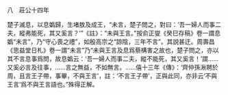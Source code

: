 八　莊公十四年

楚子滅息，以息嬀歸，生堵敖及成王，“未言，楚子問之，對曰：‘吾一婦人而事二夫，縱弗能死，其又奚言？’”《註》：“未與王言。”按俞正燮《癸巳存稿》卷一謂息嬀“未言”，乃“守心喪之禮”，如殷高宗之“諒陰，三年不言”。其説甚迂。周壽昌《思益堂日札》卷一謂“未言”乃“未與王言及息爲蔡構害之故也，楚子問之，亦以其不言息事爲問，故息嬀云：‘吾一婦人而事二夫，縱不能死，其又奚言！’謂……又奚必言及往事，……言之無益，不如無言。……僖十三年《傳》：‘齊仲孫湫聘於周，且言王子帶，事畢，不與王言’，註：‘不言王子帶’，正與此同，亦非云‘不與王言’爲不與王言語也。”殊得正解。